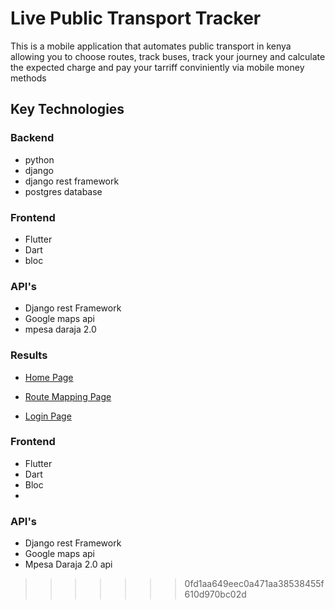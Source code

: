 # Live Public Transport Tracker

This is a mobile application that automates public transport in kenya allowing you to choose routes, track buses, track your journey and calculate the expected charge and pay your tarriff conviniently via mobile money methods

## Key Technologies

### Backend 
   - python
   - django
   - django rest framework
   - postgres database
  
### Frontend 
  - Flutter
  - Dart
  - bloc

### API's
  - Django rest Framework
  - Google maps api
  - mpesa daraja 2.0

### Results

  - [Home Page](https://github.com/BasilNjoga/live_public_transport_tracker/tree/main/homepage.jpg 'Home Page')

  - [Route Mapping Page](https://github.com/BasilNjoga/live_public_transport_tracker/tree/main/routemapping.jpg 'Route Mapping Page')

- [Login Page](https://github.com/BasilNjoga/live_public_transport_tracker/tree/main/loginpage.jpg 'login page')


### Frontend 
  - Flutter
  - Dart
  - Bloc
  - 
### API's
  - Django rest Framework
  - Google maps api
  - Mpesa Daraja 2.0 api
>>>>>>> 0fd1aa649eec0a471aa38538455f610d970bc02d


